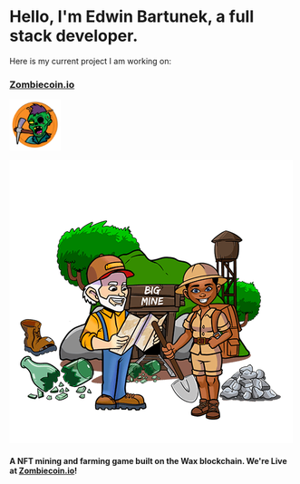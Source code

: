 # Hello, I'm Edwin Bartunek, a full stack developer.
Here is my current project I am working on:

### [Zombiecoin.io](https://www.zombiecoin.io)
<img src="https://github.com/etuned/etuned/raw/main/images/logo.svg" alt="Zombiecoin Logo" width="90" height="90"/>


![Villagers](https://github.com/etuned/etuned/raw/main/images/explorers.png "Zombieland Explores")
#### A NFT mining and farming game built on the Wax blockchain. We're Live at [Zombiecoin.io](https://www.zombiecoin.io)!

